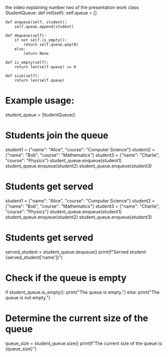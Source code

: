 the video explaining number two of the presentation work
class StudentQueue:
    def _init_(self):
        self.queue = []

    def enqueue(self, student):
        self.queue.append(student)

    def dequeue(self):
        if not self.is_empty():
            return self.queue.pop(0)
        else:
            return None

    def is_empty(self):
        return len(self.queue) == 0

    def size(self):
        return len(self.queue)

# Example usage:
student_queue = StudentQueue()

# Students join the queue
student1 = {"name": "Alice", "course": "Computer Science"}
student2 = {"name": "Bob", "course": "Mathematics"}
student3 = {"name": "Charlie", "course": "Physics"}
student_queue.enqueue(student1)
student_queue.enqueue(student2)
student_queue.enqueue(student3)

# Students get served
student1 = {"name": "Alice", "course": "Computer Science"}
student2 = {"name": "Bob", "course": "Mathematics"}
student3 = {"name": "Charlie", "course": "Physics"}
student_queue.enqueue(student1)
student_queue.enqueue(student2)
student_queue.enqueue(student3)

# Students get served
served_student = student_queue.dequeue()
print(f"Served student: {served_student['name']}")

# Check if the queue is empty
if student_queue.is_empty():
    print("The queue is empty.")
else:
    print("The queue is not empty.")

# Determine the current size of the queue
queue_size = student_queue.size()
print(f"The current size of the queue is: {queue_size}")
